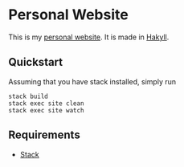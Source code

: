 # Personal Website

This is my [personal website](https://www.justus.pw). It is made in [Hakyll](https://jaspervdj.be/hakyll/).

## Quickstart

Assuming that you have stack installed, simply run

```
stack build
stack exec site clean
stack exec site watch
```

## Requirements
- [Stack](https://docs.haskellstack.org/en/stable/README/)
